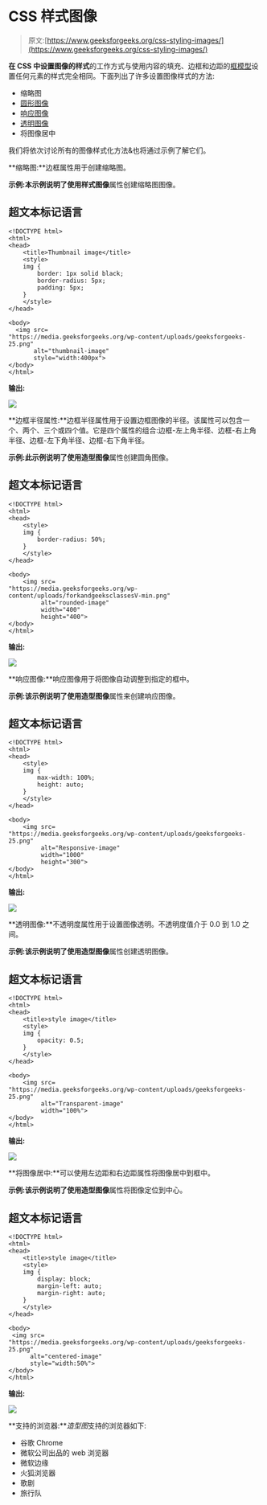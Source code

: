 # CSS 样式图像

> 原文:[https://www.geeksforgeeks.org/css-styling-images/](https://www.geeksforgeeks.org/css-styling-images/)

**在 CSS 中设置图像的样式**的工作方式与使用内容的填充、边框和边距的[框模型](https://www.geeksforgeeks.org/css-box-model/)设置任何元素的样式完全相同。下面列出了许多设置图像样式的方法:

*   缩略图
*   [圆形图像](https://www.geeksforgeeks.org/how-to-create-a-circular-rounded-images-using-css/)
*   [响应图像](https://www.geeksforgeeks.org/resize-image-proportionally-with-css/)
*   [透明图像](https://www.geeksforgeeks.org/css-opacity-transparency/)
*   将图像居中

我们将依次讨论所有的图像样式化方法&也将通过示例了解它们。

**缩略图:**边框属性用于创建缩略图。

**示例:**本示例说明了使用**样式图像**属性创建缩略图图像。

## 超文本标记语言

```
<!DOCTYPE html>
<html>
<head>
    <title>Thumbnail image</title>
    <style>
    img {
        border: 1px solid black;
        border-radius: 5px;
        padding: 5px;
    }
    </style>
</head>

<body>
  <img src=
"https://media.geeksforgeeks.org/wp-content/uploads/geeksforgeeks-25.png"
       alt="thumbnail-image"
       style="width:400px">
</body>
</html>
```

**输出:**

![](img/3db5607da1264a7aefc6d2fa3dbe00ea.png)

**边框半径属性:**边框半径属性用于设置边框图像的半径。该属性可以包含一个、两个、三个或四个值。它是四个属性的组合:边框-左上角半径、边框-右上角半径、边框-左下角半径、边框-右下角半径。

**示例:**此示例说明了使用**造型图像**属性创建圆角图像。

## 超文本标记语言

```
<!DOCTYPE html>
<html>
<head>
    <style>
    img {
        border-radius: 50%;
    }
    </style>
</head>

<body>
    <img src=
"https://media.geeksforgeeks.org/wp-content/uploads/forkandgeeksclassesV-min.png"
         alt="rounded-image"
         width="400"
         height="400">
</body>
</html>
```

**输出:**

![](img/f281d4015eb020d544af33b3744d1468.png)

**响应图像:**响应图像用于将图像自动调整到指定的框中。

**示例:**该示例说明了使用**造型图像**属性来创建响应图像。

## 超文本标记语言

```
<!DOCTYPE html>
<html>
<head>
    <style>
    img {
        max-width: 100%;
        height: auto;
    }
    </style>
</head>

<body>
    <img src=
"https://media.geeksforgeeks.org/wp-content/uploads/geeksforgeeks-25.png"
         alt="Responsive-image"
         width="1000"
         height="300">
</body>
</html>
```

**输出:**

![](img/9f9a6180a4138d96a03d9b6855a4bd12.png)

**透明图像:**不透明度属性用于设置图像透明。不透明度值介于 0.0 到 1.0 之间。

**示例:**该示例说明了使用**造型图像**属性创建透明图像。

## 超文本标记语言

```
<!DOCTYPE html>
<html>
<head>
    <title>style image</title>
    <style>
    img {
        opacity: 0.5;
    }
    </style>
</head>

<body>
    <img src=
"https://media.geeksforgeeks.org/wp-content/uploads/geeksforgeeks-25.png"
         alt="Transparent-image"
         width="100%">
</body>
</html>
```

**输出:**

![](img/cbabbee282dfbc6b394529e7c4aa9156.png)

**将图像居中:**可以使用左边距和右边距属性将图像居中到框中。

**示例:**该示例说明了使用**造型图像**属性将图像定位到中心。

## 超文本标记语言

```
<!DOCTYPE html>
<html>
<head>
    <title>style image</title>
    <style>
    img {
        display: block;
        margin-left: auto;
        margin-right: auto;
    }
    </style>
</head>

<body>
 <img src=
"https://media.geeksforgeeks.org/wp-content/uploads/geeksforgeeks-25.png"
      alt="centered-image"
      style="width:50%">
</body>
</html>
```

**输出:**

![](img/adf899b6c01ee651b26d6beee22a488e.png)

**支持的浏览器:***造型图*支持的浏览器如下:

*   谷歌 Chrome
*   微软公司出品的 web 浏览器
*   微软边缘
*   火狐浏览器
*   歌剧
*   旅行队